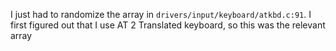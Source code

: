 I just had to randomize the array in `drivers/input/keyboard/atkbd.c:91`.
I first figured out that I use AT 2 Translated keyboard, so this was the
relevant array
